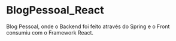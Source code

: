 # BlogPessoal_React
Blog Pessoal, onde o Backend foi feito através do Spring e o Front consumiu com o Framework React.
